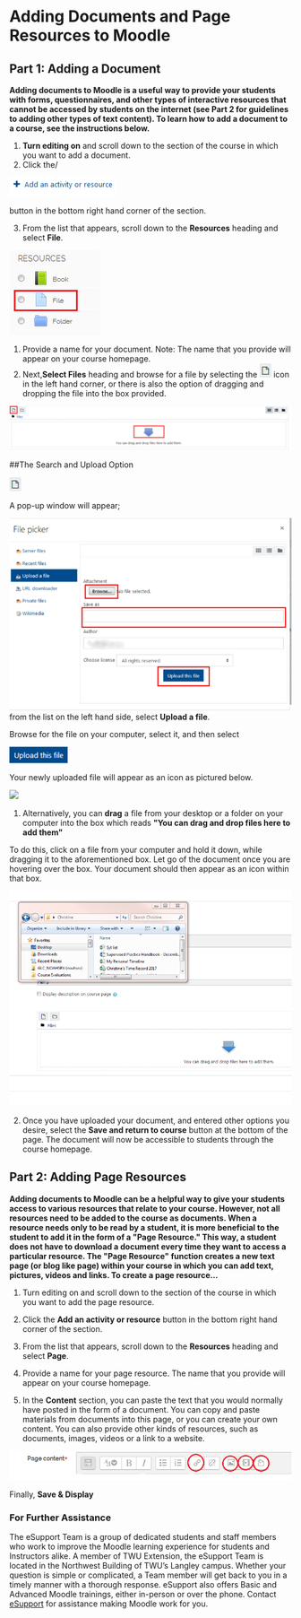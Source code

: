 # Adding Documents and Page Resources to Moodle

## Part 1: Adding a Document

 **Adding documents to Moodle is a useful way to provide your students with forms, questionnaires, and other types of interactive resources that cannot be accessed by students on the internet \(see Part 2 for guidelines to adding other types of text content\). To learn how to add a document to a course, see the instructions below.**

1. **Turn editing on** and scroll down to the section of the course in which you want to add a document.
2. Click the/

 ![](/assets\adding-documents-1.png)

 button in the bottom right hand corner of the section.

3. From the list that appears, scroll down to the **Resources** heading and select **File**.

![](../.gitbook/assets/adding-documents-2.png)

1. Provide a name for your document. Note: The name that you provide will appear on your course homepage.
2. Next,**Select Files** heading and browse for a file by selecting the ![](../.gitbook/assets/adding-documents-3.png) icon in the left hand corner, or there is also the option of dragging and dropping the file into the box provided.

![](../.gitbook/assets/adding-documents-4.png)


##The Search and Upload Option

![](../.gitbook/assets/adding-documents-3.png)

 A pop-up window will appear;

![](../.gitbook/assets/adding-documents-5.png) from the list on the left hand side, select **Upload a file**.

Browse for the file on your computer, select it, and then select

![](../.gitbook/assets/adding-documents-6.png)

Your newly uploaded file will appear as an icon as pictured below.

![](../.gitbook/assets/assets/adding-documents-7.png)

1. Alternatively, you can **drag** a file from your desktop or a folder on your computer into the box which reads **"You can drag and drop files here to add them"**

To do this, click on a file from your computer and hold it down, while dragging it to the aforementioned box. Let go of the document once you are hovering over the box. Your document should then appear as an icon within that box.

   ![](../.gitbook/assets/adding-documents-8.gif)

2. Once you have uploaded your document, and entered other options you desire, select the **Save and return to course** button at the bottom of the page. The document will now be accessible to students through the course homepage.

## Part 2: Adding Page Resources

 **Adding documents to Moodle can be a helpful way to give your students access to various resources that relate to your course. However, not all resources need to be added to the course as documents. When a resource needs only to be read by a student, it is more beneficial to the student to add it in the form of a "Page Resource." This way, a student does not have to download a document every time they want to access a particular resource. The "Page Resource" function creates a new text page \(or blog like page\) within your course in which you can add text, pictures, videos and links. To create a page resource...**

1. Turn editing on and scroll down to the section of the course in which you want to add the page resource.

2. Click the **Add an activity or resource** button in the bottom right hand corner of the section.

3. From the list that appears, scroll down to the **Resources** heading and select **Page**.

4. Provide a name for your page resource. The name that you provide will appear on your course homepage.
5. In the **Content** section, you can paste the text that you would normally have posted in the form of a document. You can copy and paste materials from documents into this page, or you can create your own content. You can also provide other kinds of resources, such as documents, images, videos or a link to a website.

![](../.gitbook/assets/page-content.png)

Finally, **Save & Display**

### For Further Assistance

The eSupport Team is a group of dedicated students and staff members who work to improve the Moodle learning experience for students and Instructors alike. A member of TWU Extension, the eSupport Team is located in the Northwest Building of TWU’s Langley campus. Whether your question is simple or complicated, a Team member will get back to you in a timely manner with a thorough response. eSupport also offers Basic and Advanced Moodle trainings, either in-person or over the phone. Contact [eSupport](https://trinitywestern.teamdynamix.com/TDClient/Requests/ServiceDet?ID=16141) for assistance making Moodle work for you.
